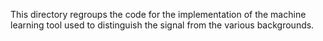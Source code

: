 This directory regroups the code for the implementation of the machine learning tool used to distinguish the signal from the various backgrounds. 
